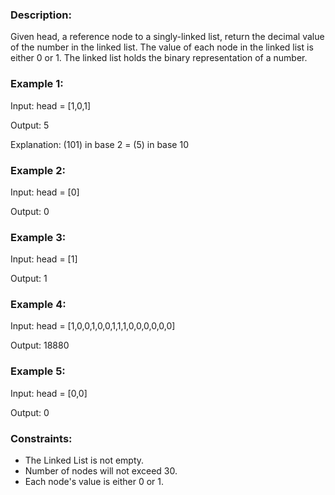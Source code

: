 ### Description:

Given head, a reference node to a singly-linked list, return the decimal value of the number in the linked list. The value of each node in the linked list is either 0 or 1. The linked list holds the binary representation of a number.

 

### Example 1:

Input: head = [1,0,1]

Output: 5

Explanation: (101) in base 2 = (5) in base 10

### Example 2:

Input: head = [0]

Output: 0

### Example 3:

Input: head = [1]

Output: 1

### Example 4:

Input: head = [1,0,0,1,0,0,1,1,1,0,0,0,0,0,0]

Output: 18880

### Example 5:

Input: head = [0,0]

Output: 0



### Constraints:

- The Linked List is not empty.
- Number of nodes will not exceed 30.
- Each node's value is either 0 or 1.